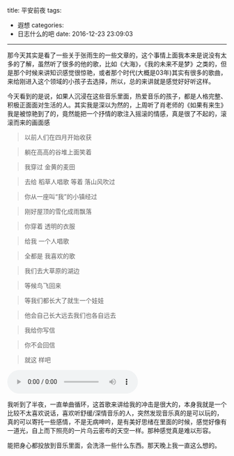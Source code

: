 title: 平安前夜
tags:
  - 遐想
categories:
  - 日志什么的吧
date: 2016-12-23 23:09:03
---

那今天其实是看了一些关于张雨生的一些文章的，这个事情上面我本来是说没有太多的了解，虽然听了很多的他的歌，比如《大海》，《我的未来不是梦》之类的，但是那个时候来讲知识感觉很惊艳，或者那个时代(大概是03年)其实有很多的歌曲，来给刚进入这个领域的小孩子去选择，所以，总的来讲就是感觉好好听这样。

今天看到的是说，如果人沉浸在这些音乐里面，热爱音乐的孩子，都是人格完整、积极正面面对生活的人。其实我是深以为然的，上周听了肖老师的《如果有来生》我是被惊艳到了的，竟然能把一个抒情的歌注入摇滚的情感，真是很了不起的，滚滚而来的画面感

> 以前人们在四月开始收获

> 躺在高高的谷堆上面笑着

> 我穿过 金黄的麦田

> 去给 稻草人唱歌
> 等着 落山风吹过

> 你从一座叫“我”的小镇经过

> 刚好屋顶的雪化成雨飘落

> 你穿着 透明的衣服

> 给我 一个人唱歌

> 全都是 我喜欢的歌

> 我们去大草原的湖边

> 等候鸟飞回来

> 等我们都长大了就生一个娃娃

> 他会自己长大远去我们也各自远去

> 我给你写信

> 你不会回信

> 就这 样吧

<audio src="https://mss.sankuai.com/v1/mss_814dc1610cda4b2e8febd6ea2c809db5/image/1482384083227.mp4" controls="controls" loop="loop"></audio>

我听到了半夜，一直单曲循环，这首歌来讲给我的冲击是很大的，本身我就是一个比较不太喜欢说话，喜欢听舒缓/深情音乐的人，突然发现音乐真的是可以玩的，真的可以寄托一些感情，不是无病呻吟，是有美好思绪在里面的时候，感觉好像有一道光，自上而下照亮的一片乌云密布的天空一样。那种感觉真是难以形容。

能把身心都投放到音乐里面，会洗涤一些什么东西。那天晚上我一直这么想的。
